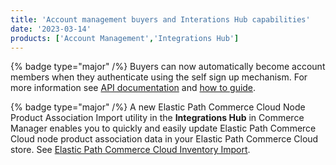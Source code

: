 ```yaml
---
title: 'Account management buyers and Interations Hub capabilities'
date: '2023-03-14'
products: ['Account Management','Integrations Hub']
---
```

{% badge type="major" /%} 
Buyers can now automatically become account members when they authenticate using the self sign up mechanism. For more information see [API documentation](/docs/commerce-cloud/accounts/using-account-management-api/account-member-authentication#using-self-signup) and [how to guide](/docs/commerce-cloud/accounts/authenticate-using-self-signup).

{% badge type="major" /%} 
A new Elastic Path Commerce Cloud  Node Product Association Import utility in the **Integrations Hub** in Commerce Manager enables you to quickly and easily update  Elastic Path Commerce Cloud node product association data in your Elastic Path Commerce Cloud store. See [Elastic Path Commerce Cloud Inventory Import](/docs/composer/integration-hub/store-management/node-product-association).

